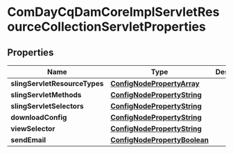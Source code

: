 
# ComDayCqDamCoreImplServletResourceCollectionServletProperties

## Properties
Name | Type | Description | Notes
------------ | ------------- | ------------- | -------------
**slingServletResourceTypes** | [**ConfigNodePropertyArray**](ConfigNodePropertyArray.md) |  |  [optional]
**slingServletMethods** | [**ConfigNodePropertyString**](ConfigNodePropertyString.md) |  |  [optional]
**slingServletSelectors** | [**ConfigNodePropertyString**](ConfigNodePropertyString.md) |  |  [optional]
**downloadConfig** | [**ConfigNodePropertyString**](ConfigNodePropertyString.md) |  |  [optional]
**viewSelector** | [**ConfigNodePropertyString**](ConfigNodePropertyString.md) |  |  [optional]
**sendEmail** | [**ConfigNodePropertyBoolean**](ConfigNodePropertyBoolean.md) |  |  [optional]



